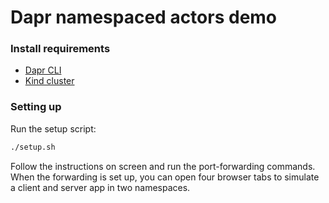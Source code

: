 # Dapr namespaced actors demo

### Install requirements
- [Dapr CLI](https://docs.dapr.io/getting-started)
- [Kind cluster](https://kind.sigs.k8s.io/docs/user/quick-start/)

### Setting up
Run the setup script:
```bash
./setup.sh
```

Follow the instructions on screen and run the port-forwarding commands. When the forwarding is set up, you can open four browser tabs to simulate a client and server app in two namespaces.
